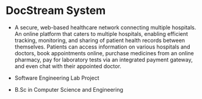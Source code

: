 # DocStream System

- A secure, web-based healthcare network connecting multiple hospitals. An online platform that caters to multiple hospitals, enabling efficient tracking, monitoring, and sharing of patient health records between themselves. Patients can access information on various hospitals and doctors, book appointments online, purchase medicines from an online pharmacy, pay for laboratory tests via an integrated payment gateway, and even chat with their appointed doctor.

- Software Engineering Lab Project 
- B.Sc in Computer Science and Engineering
